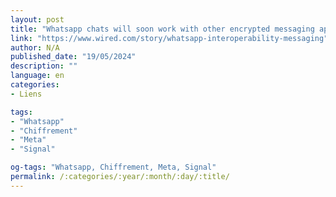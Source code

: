 ```yaml
---
layout: post
title: "Whatsapp chats will soon work with other encrypted messaging apps"
link: "https://www.wired.com/story/whatsapp-interoperability-messaging"
author: N/A
published_date: "19/05/2024"
description: ""
language: en
categories:
- Liens

tags:
- "Whatsapp"
- "Chiffrement"
- "Meta"
- "Signal"

og-tags: "Whatsapp, Chiffrement, Meta, Signal"
permalink: /:categories/:year/:month/:day/:title/
---
```

